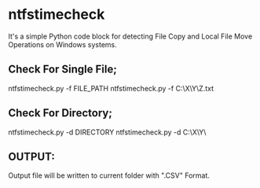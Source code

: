 # ntfstimecheck
It's a simple Python code block for detecting File Copy and Local File Move Operations on Windows systems.

## Check For Single File;
ntfstimecheck.py -f FILE_PATH
ntfstimecheck.py -f C:\X\Y\Z.txt

## Check For Directory;
ntfstimecheck.py -d DIRECTORY
ntfstimecheck.py -d C:\X\Y\

## OUTPUT:
Output file will be written to current folder with ".CSV" Format.

